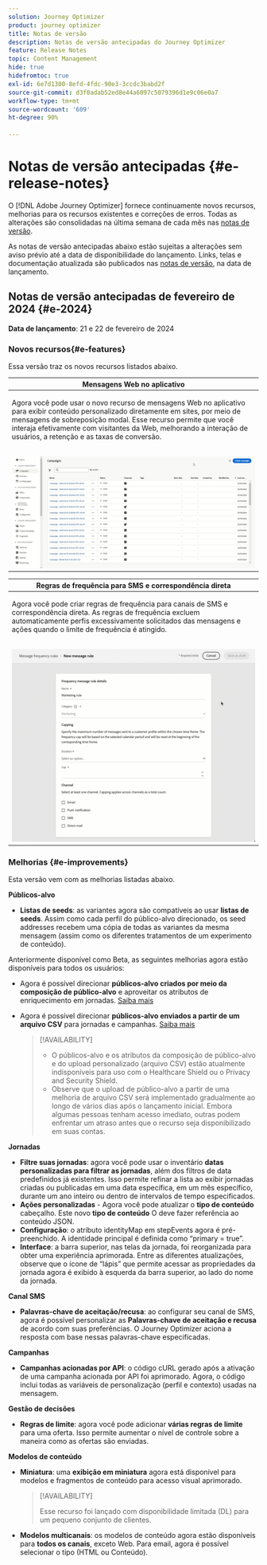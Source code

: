 ```yaml
---
solution: Journey Optimizer
product: journey optimizer
title: Notas de versão
description: Notas de versão antecipadas do Journey Optimizer
feature: Release Notes
topic: Content Management
hide: true
hidefromtoc: true
exl-id: 6e7d1300-8efd-4fdc-90e3-3ccdc3babd2f
source-git-commit: d3f0adab52ed8e44a6097c5079396d1e9c06e0a7
workflow-type: tm+mt
source-wordcount: '609'
ht-degree: 90%

---
```


# Notas de versão antecipadas {#e-release-notes}

O [!DNL Adobe Journey Optimizer] fornece continuamente novos recursos, melhorias para os recursos existentes e correções de erros. Todas as alterações são consolidadas na última semana de cada mês nas [notas de versão](release-notes.md).

As notas de versão antecipadas abaixo estão sujeitas a alterações sem aviso prévio até a data de disponibilidade do lançamento. Links, telas e documentação atualizada são publicados nas [notas de versão](release-notes.md), na data de lançamento.

## Notas de versão antecipadas de fevereiro de 2024 {#e-2024}

**Data de lançamento**: 21 e 22 de fevereiro de 2024

### Novos recursos{#e-features}

Essa versão traz os novos recursos listados abaixo.


<table>
<thead>
<tr>
<th><strong>Mensagens Web no aplicativo</strong><br/></th>
</tr>
</thead>
<tbody>
<tr>
<td>
<p>Agora você pode usar o novo recurso de mensagens Web no aplicativo para exibir conteúdo personalizado diretamente em sites, por meio de mensagens de sobreposição modal. Esse recurso permite que você interaja efetivamente com visitantes da Web, melhorando a interação de usuários, a retenção e as taxas de conversão.<br/><br/></p>
<img src="assets/do-not-localize/web_inapp.gif">
</tr>
</tbody>
</table>


<table>
<thead>
<tr>
<th><strong>Regras de frequência para SMS e correspondência direta</strong><br/></th>
</tr>
</thead>
<tbody>
<tr>
<td>
<p>Agora você pode criar regras de frequência para canais de SMS e correspondência direta. As regras de frequência excluem automaticamente perfis excessivamente solicitados das mensagens e ações quando o limite de frequência é atingido. <br/><br/></p>
<img src="assets/do-not-localize/sms-dm-rules.gif">
</tr>
</tbody>
</table>

### Melhorias {#e-improvements}

Esta versão vem com as melhorias listadas abaixo.

**Públicos-alvo**

* **Listas de seeds**: as variantes agora são compatíveis ao usar **listas de seeds**. Assim como cada perfil do público-alvo direcionado, os seed addresses recebem uma cópia de todas as variantes da mesma mensagem (assim como os diferentes tratamentos de um experimento de conteúdo).

Anteriormente disponível como Beta, as seguintes melhorias agora estão disponíveis para todos os usuários:

* Agora é possível direcionar **públicos-alvo criados por meio da composição de público-alvo** e aproveitar os atributos de enriquecimento em jornadas. [Saiba mais](../building-journeys/read-audience.md)

* Agora é possível direcionar **públicos-alvo enviados a partir de um arquivo CSV** para jornadas e campanhas. [Saiba mais](../audience/about-audiences.md#segments-in-journey-optimizer)

  >[!AVAILABILITY]
  >
  >* O públicos-alvo e os atributos da composição de público-alvo e do upload personalizado (arquivo CSV) estão atualmente indisponíveis para uso com o Healthcare Shield ou o Privacy and Security Shield.
  >* Observe que o upload de público-alvo a partir de uma melhoria de arquivo CSV será implementado gradualmente ao longo de vários dias após o lançamento inicial. Embora algumas pessoas tenham acesso imediato, outras podem enfrentar um atraso antes que o recurso seja disponibilizado em suas contas.

**Jornadas**

* **Filtre suas jornadas**: agora você pode usar o inventário **datas personalizadas para filtrar as jornadas**, além dos filtros de data predefinidos já existentes. Isso permite refinar a lista ao exibir jornadas criadas ou publicadas em uma data específica, em um mês específico, durante um ano inteiro ou dentro de intervalos de tempo especificados.
* **Ações personalizadas** - Agora você pode atualizar o **tipo de conteúdo** cabeçalho. Este novo **tipo de conteúdo** O deve fazer referência ao conteúdo JSON.
* **Configuração**: o atributo identityMap em stepEvents agora é pré-preenchido. A identidade principal é definida como “primary = true”.
* **Interface**: a barra superior, nas telas da jornada, foi reorganizada para obter uma experiência aprimorada. Entre as diferentes atualizações, observe que o ícone de “lápis” que permite acessar as propriedades da jornada agora é exibido à esquerda da barra superior, ao lado do nome da jornada.

**Canal SMS**

* **Palavras-chave de aceitação/recusa**: ao configurar seu canal de SMS, agora é possível personalizar as **Palavras-chave de aceitação e recusa** de acordo com suas preferências. O Journey Optimizer aciona a resposta com base nessas palavras-chave especificadas.

**Campanhas**

* **Campanhas acionadas por API**: o código cURL gerado após a ativação de uma campanha acionada por API foi aprimorado. Agora, o código inclui todas as variáveis de personalização (perfil e contexto) usadas na mensagem.

**Gestão de decisões**

* **Regras de limite**: agora você pode adicionar **várias regras de limite** para uma oferta. Isso permite aumentar o nível de controle sobre a maneira como as ofertas são enviadas.

**Modelos de conteúdo**

* **Miniatura**: uma **exibição em miniatura** agora está disponível para modelos e fragmentos de conteúdo para acesso visual aprimorado.

  >[!AVAILABILITY]
  >
  >Esse recurso foi lançado com disponibilidade limitada (DL) para um pequeno conjunto de clientes.

* **Modelos multicanais**: os modelos de conteúdo agora estão disponíveis para **todos os canais**, exceto Web. Para email, agora é possível selecionar o tipo (HTML ou Conteúdo).
